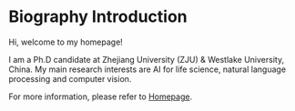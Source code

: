 # Biography Introduction

Hi, welcome to my homepage! 

I am a Ph.D candidate at Zhejiang University (ZJU) & Westlake University, China. My main research interests are AI for life science, natural language processing and computer vision.

For more information, please refer to [Homepage](https://binbinjiang.github.io/).